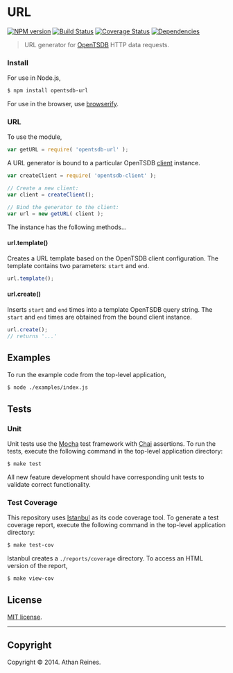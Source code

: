 URL
===
[![NPM version][npm-image]][npm-url] [![Build Status][travis-image]][travis-url] [![Coverage Status][coveralls-image]][coveralls-url] [![Dependencies][dependencies-image]][dependencies-url]

> URL generator for [OpenTSDB](http://opentsdb.net) HTTP data requests.


### Install

For use in Node.js,

``` bash
$ npm install opentsdb-url
```

For use in the browser, use [browserify](https://github.com/substack/node-browserify).


### URL

To use the module,

``` javascript
var getURL = require( 'opentsdb-url' );
```

A URL generator is bound to a particular OpenTSDB [client](https://github.com/opentsdb-js/client) instance.

``` javascript
var createClient = require( 'opentsdb-client' );

// Create a new client:
var client = createClient();

// Bind the generator to the client:
var url = new getURL( client );
```

The instance has the following methods...


#### url.template()

Creates a URL template based on the OpenTSDB client configuration. The template contains two parameters: `start` and `end`.

``` javascript
url.template();
``` 


#### url.create()

Inserts `start` and `end` times into a template OpenTSDB query string. The `start` and `end` times are obtained from the bound client instance.

``` javascript
url.create();
// returns '...'
```


## Examples

To run the example code from the top-level application,

``` bash
$ node ./examples/index.js
```



## Tests

### Unit

Unit tests use the [Mocha](http://visionmedia.github.io/mocha) test framework with [Chai](http://chaijs.com) assertions. To run the tests, execute the following command in the top-level application directory:

``` bash
$ make test
```

All new feature development should have corresponding unit tests to validate correct functionality.


### Test Coverage

This repository uses [Istanbul](https://github.com/gotwarlost/istanbul) as its code coverage tool. To generate a test coverage report, execute the following command in the top-level application directory:

``` bash
$ make test-cov
```

Istanbul creates a `./reports/coverage` directory. To access an HTML version of the report,

``` bash
$ make view-cov
```


## License

[MIT license](http://opensource.org/licenses/MIT). 


---
## Copyright

Copyright &copy; 2014. Athan Reines.


[npm-image]: http://img.shields.io/npm/v/opentsdb-url.svg
[npm-url]: https://npmjs.org/package/opentsdb-url

[travis-image]: http://img.shields.io/travis/opentsdb-js/opentsdb-url/master.svg
[travis-url]: https://travis-ci.org/opentsdb-js/opentsdb-url

[coveralls-image]: https://img.shields.io/coveralls/opentsdb-js/opentsdb-url/master.svg
[coveralls-url]: https://coveralls.io/r/opentsdb-js/opentsdb-url?branch=master

[dependencies-image]: http://img.shields.io/david/opentsdb-js/opentsdb-url.svg
[dependencies-url]: https://david-dm.org/opentsdb-js/opentsdb-url

[dev-dependencies-image]: http://img.shields.io/david/dev/opentsdb-js/opentsdb-url.svg
[dev-dependencies-url]: https://david-dm.org/dev/opentsdb-js/opentsdb-url

[github-issues-image]: http://img.shields.io/github/issues/opentsdb-js/opentsdb-url.svg
[github-issues-url]: https://github.com/opentsdb-js/opentsdb-url/issues